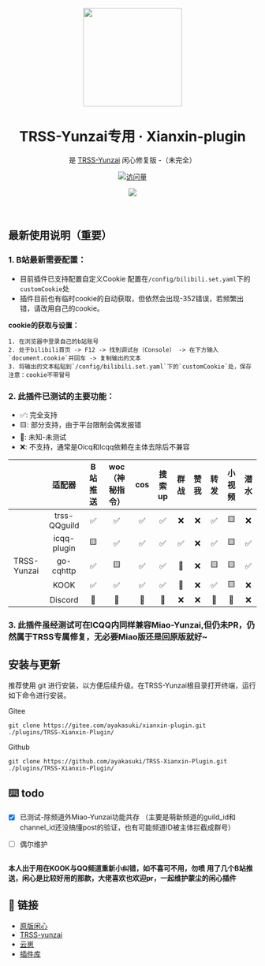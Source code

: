 <p align="center">
  <a href="https://gitee.com/xianxincoder/xianxin-plugin">
    <img width="200" src="https://gitee.com/xianxincoder/xianxin-plugin/raw/master/resources/img/rank/top.png">
  </a>
</p>

<h1 align="center">TRSS-Yunzai专用 · Xianxin-plugin</h1>

<div align="center">

是 <a href="https://gitee.com/TimeRainStarSky/Yunzai" target="_blank">TRSS-Yunzai</a> 闲心修复版 -（未完全）

[![访问量](https://profile-counter.glitch.me/TRSS-Xianxin-plugin/count.svg)](https://github.com/ayakasuki/TRSS-Xianxin-Plugin)


<img src="https://cdn.jsdelivr.net/gh/ayakasuki/Cocowwy/assets/github-contribution-grid-snake.svg">

</div>
<br />
<br />

## 最新使用说明（重要）
 ### 1. B站最新需要配置：
 - 目前插件已支持配置自定义Cookie 配置在`/config/bilibili.set.yaml`下的`customCookie`处
 - 插件目前也有临时cookie的自动获取，但依然会出现-352错误，若频繁出错，请改用自己的cookie。

**cookie的获取与设置：**
```base
1. 在浏览器中登录自己的b站账号
2. 处于bilibili首页 -> F12 -> 找到调试台（Console） -> 在下方输入`document.cookie`并回车 -> 复制输出的文本
3. 将输出的文本粘贴到`/config/bilibili.set.yaml`下的`customCookie`处，保存
注意：cookie不带冒号
```
 ### 2. 此插件已测试的主要功能：

- ✅: 完全支持
- 🟨: 部分支持，由于平台限制会偶发报错
- 🚧: 未知-未测试
- ❌: 不支持，通常是Oicq和Icqq依赖在主体去除后不兼容

|               | 适配器 | B站推送 | woc（神秘指令） | cos | 搜索up | 群战 | 赞我 | 转发 | 小视频 | 潜水 |
|   :--------: | :--:     | :---: | :---: | :----------: | :--: | :---: | :---: | :--: | :---: | :------: |
|              | trss-QQguild  |  ✅   |  ✅   |      ✅      |  ✅   |  ❌   |  ❌   |  ✅  |  🟨   |    ❌    |
|             |   icqq-plugin |  🟨   |  ✅   |      ✅      |  ✅    |  ✅  |  ❌   |  ✅  |  🟨   |     ✅    |
| TRSS-Yunzai  |   go-cqhttp |  ✅   |  🟨   |      ✅      |  ✅     |  🚧   |  ❌   |  🟨  |  🟨   |     ✅    |
|              |   KOOK        |  ✅   |  ✅   |      ✅     |  ✅    |  🚧  |  ❌    |  ✅  |  🟨  |   ❌     |
|              |   Discord       |  🚧  |  🚧  |      🚧      |  🚧  |  ❌   |  ❌  |  🚧  |  🚧   |    ❌   |

### 3. 此插件虽经测试可在ICQQ内同样兼容Miao-Yunzai,但仍未PR，仍然属于TRSS专属修复，无必要Miao版还是回原版就好~


##


## 安装与更新
推荐使用 git 进行安装，以方便后续升级。在TRSS-Yunzai根目录打开终端，运行如下命令进行安装。

Gitee

```base
git clone https://gitee.com/ayakasuki/xianxin-plugin.git ./plugins/TRSS-Xianxin-Plugin/
```

Github

```base
git clone https://github.com/ayakasuki/TRSS-Xianxin-Plugin.git ./plugins/TRSS-Xianxin-Plugin/
```


## ⌨️ todo
- [x] 已测试-除频道外Miao-Yunzai功能共存 （主要是萌新频道的guild_id和channel_id还没搞懂post的验证，也有可能频道ID被主体拦截成群号）
- [ ] 偶尔维护


##
**本人出于用在KOOK与QQ频道重新小纠错，如不喜可不用，勿喷**
**用了几个B站推送，闲心是比较好用的那款，大佬喜欢也欢迎pr，一起维护蒙尘的闲心插件**

## 🔗 链接
- [原版闲心](https://gitee.com/xianxincoder/xianxin-plugin)
- [TRSS-yunzai](https://gitee.com/TimeRainStarSky/Yunzai)
- [云崽](https://gitee.com/Le-niao/Yunzai-Bot)
- [插件库](https://gitee.com/Hikari666/Yunzai-Bot-plugins-index)